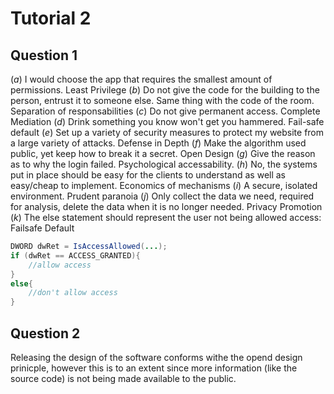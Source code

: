# Tutorial 2
## Question 1
$(a)$  I would choose the app that requires the smallest amount of permissions. Least Privilege
$(b)$  Do not give the code for the building to the person, entrust it to someone else. Same thing with the code of the room. Separation of responsabilities
$(c)$  Do not give permanent access. Complete Mediation
$(d)$  Drink something you know won't get you hammered. Fail-safe default
$(e)$  Set up a variety of security measures to protect my website from a large variety of attacks. Defense in Depth
$(f)$ Make the algorithm used public, yet keep how to break it a secret. Open Design
$(g)$ Give the reason as to why the login failed. Psychological accessability.
$(h)$  No, the systems put in place should be easy for the clients to understand as well as easy/cheap to implement. Economics of mechanisms
$(i)$ A secure, isolated environment. Prudent paranoia
$(j)$ Only collect the data we need, required for analysis, delete the data when it is no longer needed. Privacy Promotion
$(k)$ The else statement should represent the user not being allowed access: Failsafe Default
```java
DWORD dwRet = IsAccessAllowed(...);
if (dwRet == ACCESS_GRANTED){
	//allow access
}
else{
	//don't allow access
}
```

## Question 2
Releasing the design of the software conforms withe the opend design prinicple, however this is to an extent since more information (like the source code) is not being made available to the public.

